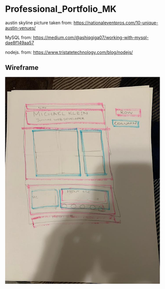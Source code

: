 # Professional_Portfolio_MK

austin skyline picture taken from:
https://nationaleventpros.com/10-unique-austin-venues/ 

MySQL from:
https://medium.com/@ashiqgiga07/working-with-mysql-dae8f149aa57

nodejs. from:
https://www.tristatetechnology.com/blog/nodejs/
## Wireframe

![wireframe](./assets/images/wireframe.jpg)